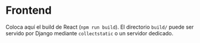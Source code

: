 # Frontend

Coloca aquí el build de React (`npm run build`). El directorio `build/` puede ser servido por Django mediante `collectstatic` o un servidor dedicado.
